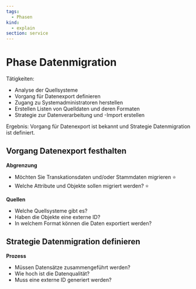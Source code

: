 ```yaml
---
tags:
  - Phasen
kind:
  - explain
section: service
---
```

# Phase Datenmigration

Tätigkeiten:

* Analyse der Quellsysteme
* Vorgang für Datenexport definieren
* Zugang zu Systemadministratoren herstellen
* Erstellen Listen von Quelldaten und deren Formaten
* Strategie zur Datenverarbeitung und -Import erstellen

Ergebnis: Vorgang für Datenexport ist bekannt und Strategie Datenmigration ist definiert.

## Vorgang Datenexport festhalten

**Abgrenzung**

- Möchten Sie Transkationsdaten und/oder Stammdaten migrieren ⭐
- Welche Attribute und Objekte sollen migriert werden? ⭐

**Quellen**

- Welche Quellsysteme gibt es?
- Haben die Objekte eine externe ID?
- In welchem Format können die Daten exportiert werden?

## Strategie Datenmigration definieren

**Prozess**

- Müssen Datensätze zusammengeführt werden?
- Wie hoch ist die Datenqualität?
- Muss eine externe ID generiert werden?
